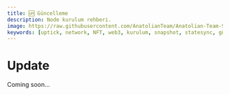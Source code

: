 ```yaml
---
title: 🆙 Güncelleme
description: Node kurulum rehberi.
image: https://raw.githubusercontent.com/AnatolianTeam/Anatolian-Team-Services/main/i18n/tr/docusaurus-plugin-content-docs/current/Mainnet/Cosmos-Ecosystem/uptick-network/img/Uptick-Service-Cover.jpg
keywords: [uptick, network, NFT, web3, kurulum, snapshot, statesync, güncelleme]
---
```


# Update

Coming soon...